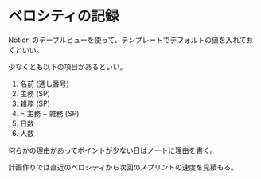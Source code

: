 # ベロシティの記録

Notion のテーブルビューを使って、テンプレートでデフォルトの値を入れておくといい。

少なくとも以下の項目があるといい。

1. 名前 (通し番号)
2. 主務 (SP)
3. 雑務 (SP)
4. = 主務 + 雑務 (SP)
5. 日数
6. 人数

何らかの理由があってポイントが少ない日はノートに理由を書く。

計画作りでは直近のベロシティから次回のスプリントの速度を見積もる。
